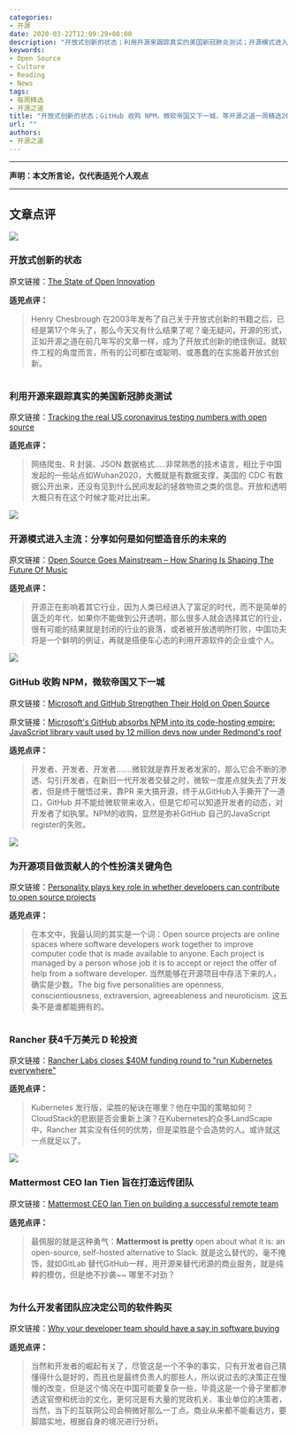 ```yaml
---
categories:
- 开源
date: 2020-03-22T12:09:29+08:00
description: "开放式创新的状态；利用开源来跟踪真实的美国新冠肺炎测试；开源模式进入主流：分享如何是如何塑造音乐的未来的；GitHub 收购 NPM，微软帝国又下一城；为开源项目做贡献人的个性扮演关键角色；Rancher 获4千万美元 D 轮投资；Mattermost CEO Ian Tien 旨在打造远传团队；为什么开发者团队应决定公司的软件购买"
keywords:
- Open Source
- Culture
- Reading
- News
tags:
- 每周精选
- 开源之道
title: "开放式创新的状态；GitHub 收购 NPM，微软帝国又下一城，等开源之道一周精选2020 03 22"
url: ""
authors:
- 开源之道
---
```

---
**声明：本文所言论，仅代表适兕个人观点**

---

## 文章点评

![](https://images.wsj.net/im-167280?width=1260&aspect_ratio=1.5)

### 开放式创新的状态

原文链接：[The State of Open Innovation](https://blogs.wsj.com/cio/2020/03/20/the-state-of-open-innovation/)

**适兕点评：**

>Henry Chesbrough 在2003年发布了自己关于开放式创新的书籍之后，已经是第17个年头了，那么今天又有什么结果了呢？毫无疑问，开源的形式，正如开源之道在前几年写的文章一样，成为了开放式创新的绝佳例证。就软件工程的角度而言，所有的公司都在或聪明、或愚蠢的在实施着开放式创新。

![]()

### 利用开源来跟踪真实的美国新冠肺炎测试

原文链接：[Tracking the real US coronavirus testing numbers with open source](https://www.zdnet.com/article/tracking-the-real-us-coronavirus-testing-numbers-with-open-source/)

**适兕点评：**

>网络爬虫、R 封装、JSON 数据格式.....非常熟悉的技术语言，相比于中国发起的一些站点如Wuhan2020，大概就是有数据支撑，美国的 CDC 有数据公开出来，还没有见到什么民间发起的拯救物资之类的信息。开放和透明大概只有在这个时候才能对比出来。

![](https://specials-images.forbesimg.com/imageserve/1207535078/960x0.jpg?fit=scale)

### 开源模式进入主流：分享如何是如何塑造音乐的未来的

原文链接：[Open Source Goes Mainstream – How Sharing Is Shaping The Future Of Music](https://www.forbes.com/sites/andreazarczynski/2020/03/19/open-source-goes-mainstream--how-sharing-is-shaping-the-future-of-music/#306830ab9001)

**适兕点评：**

>开源正在影响着其它行业，因为人类已经进入了富足的时代，而不是简单的匮乏的年代，如果你不能做到公开透明，那么很多人就会选择其它的行业，很有可能的结果就是封闭的行业的衰落，或者被开放透明所打败，中国功夫将是一个鲜明的例证，再就是搭便车心态的利用开源软件的企业或个人。

![](https://media.wired.com/photos/5e700c389568520008fc21d4/master/w_2560%2Cc_limit/Github-microsoft-npm-01.jpg)

### GitHub 收购 NPM，微软帝国又下一城

原文链接：[Microsoft and GitHub Strengthen Their Hold on Open Source](https://www.wired.com/story/microsoft-github-strengthen-hold-open-source/)

原文链接：[Microsoft's GitHub absorbs NPM into its code-hosting empire: JavaScript library vault used by 12 million devs now under Redmond's roof](https://www.theregister.co.uk/2020/03/16/microsofts_github_npm/)

**适兕点评：**

>开发者、开发者、开发者.......微软就是靠开发者发家的，那么它会不断的渗透、勾引开发者，在新旧一代开发者交替之时，微软一度差点就失去了开发者，但是终于醒悟过来，靠PR 来大搞开源，终于从GitHub入手撕开了一道口，GitHub 并不能给微软带来收入，但是它却可以知道开发者的动态，对开发者了如执掌。NPM的收购，显然是弥补GitHub 自己的JavaScript register的失败。

![](https://uwaterloo.ca/news/sites/ca.news/files/styles/wide-body-750px-wide/public/uploads/images/kaitlyn-baker-vzjdyl5jvxy-unsplash.jpg)

### 为开源项目做贡献人的个性扮演关键角色

原文链接：[Personality plays key role in whether developers can contribute to open source projects](https://www.miragenews.com/personality-plays-key-role-in-whether-developers-can-contribute-to-open-source-projects/)

**适兕点评：**

>在本文中，我最认同的其实是一个词：Open source projects are online spaces where software developers work together to improve computer code that is made available to anyone. Each project is managed by a person whose job it is to accept or reject the offer of help from a software developer. 当然能够在开源项目中存活下来的人，确实是少数。The big five personalities are openness, conscientiousness, extraversion, agreeableness and neuroticism. 这五条不是谁都能拥有的。

![]()

### Rancher 获4千万美元 D 轮投资

原文链接：[Rancher Labs closes $40M funding round to "run Kubernetes everywhere"](https://www.zdnet.com/article/rancher-labs-closes-40m-funding-round-to-run-kubernetes-everywhere/)

**适兕点评：**

>Kubernetes 发行版，梁胜的秘诀在哪里？他在中国的策略如何？CloudStack的悲剧是否会重新上演？在Kubernetes的众多LandScape中，Rancher 其实没有任何的优势，但是梁胜是个会造势的人。或许就这一点就足以了。

![](https://techcrunch.com/wp-content/uploads/2020/03/Ian-Tien-cropped.png?resize=659,680)

### Mattermost CEO Ian Tien 旨在打造远传团队

原文链接：[Mattermost CEO Ian Tien on building a successful remote team](https://techcrunch.com/2020/03/16/mattermost-ceo-ian-tien-on-building-a-successful-remote-team/)

**适兕点评：**

>最佩服的就是这种勇气：**Mattermost is pretty** open about what it is: an open-source, self-hosted alternative to Slack.  就是这么替代的，毫不掩饰，就如GitLab 替代GitHub一样，用开源来替代闭源的商业服务，就是纯粹的模仿，但是绝不抄袭~~ 哪里不对劲？

![]()

### 为什么开发者团队应决定公司的软件购买

原文链接：[Why your developer team should have a say in software buying](https://techwireasia.com/2020/03/why-your-developer-team-should-have-a-say-in-software-buying/)

**适兕点评：**

>当然和开发者的崛起有关了，尽管这是一个不争的事实，只有开发者自己猜懂得什么是好的，而且也是最终负责人的那些人，所以说过去的决策正在慢慢的改变，但是这个情况在中国可能要复杂一些，毕竟这是一个骨子里都渗透这官僚和统治的文化，更何况是有大量的党政机关、事业单位的决策者，当然，当下的互联网公司会稍微好那么一丁点。商业从来都不能看远方，要脚踏实地，根据自身的境况进行分析。
